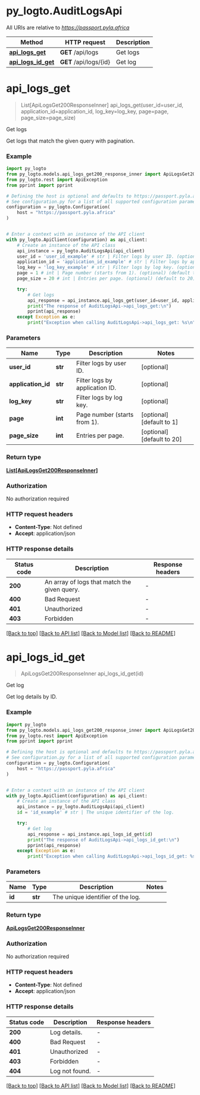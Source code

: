 # py_logto.AuditLogsApi

All URIs are relative to *https://passport.pyla.africa*

Method | HTTP request | Description
------------- | ------------- | -------------
[**api_logs_get**](AuditLogsApi.md#api_logs_get) | **GET** /api/logs | Get logs
[**api_logs_id_get**](AuditLogsApi.md#api_logs_id_get) | **GET** /api/logs/{id} | Get log


# **api_logs_get**
> List[ApiLogsGet200ResponseInner] api_logs_get(user_id=user_id, application_id=application_id, log_key=log_key, page=page, page_size=page_size)

Get logs

Get logs that match the given query with pagination.

### Example


```python
import py_logto
from py_logto.models.api_logs_get200_response_inner import ApiLogsGet200ResponseInner
from py_logto.rest import ApiException
from pprint import pprint

# Defining the host is optional and defaults to https://passport.pyla.africa
# See configuration.py for a list of all supported configuration parameters.
configuration = py_logto.Configuration(
    host = "https://passport.pyla.africa"
)


# Enter a context with an instance of the API client
with py_logto.ApiClient(configuration) as api_client:
    # Create an instance of the API class
    api_instance = py_logto.AuditLogsApi(api_client)
    user_id = 'user_id_example' # str | Filter logs by user ID. (optional)
    application_id = 'application_id_example' # str | Filter logs by application ID. (optional)
    log_key = 'log_key_example' # str | Filter logs by log key. (optional)
    page = 1 # int | Page number (starts from 1). (optional) (default to 1)
    page_size = 20 # int | Entries per page. (optional) (default to 20)

    try:
        # Get logs
        api_response = api_instance.api_logs_get(user_id=user_id, application_id=application_id, log_key=log_key, page=page, page_size=page_size)
        print("The response of AuditLogsApi->api_logs_get:\n")
        pprint(api_response)
    except Exception as e:
        print("Exception when calling AuditLogsApi->api_logs_get: %s\n" % e)
```



### Parameters


Name | Type | Description  | Notes
------------- | ------------- | ------------- | -------------
 **user_id** | **str**| Filter logs by user ID. | [optional] 
 **application_id** | **str**| Filter logs by application ID. | [optional] 
 **log_key** | **str**| Filter logs by log key. | [optional] 
 **page** | **int**| Page number (starts from 1). | [optional] [default to 1]
 **page_size** | **int**| Entries per page. | [optional] [default to 20]

### Return type

[**List[ApiLogsGet200ResponseInner]**](ApiLogsGet200ResponseInner.md)

### Authorization

No authorization required

### HTTP request headers

 - **Content-Type**: Not defined
 - **Accept**: application/json

### HTTP response details

| Status code | Description | Response headers |
|-------------|-------------|------------------|
**200** | An array of logs that match the given query. |  -  |
**400** | Bad Request |  -  |
**401** | Unauthorized |  -  |
**403** | Forbidden |  -  |

[[Back to top]](#) [[Back to API list]](../README.md#documentation-for-api-endpoints) [[Back to Model list]](../README.md#documentation-for-models) [[Back to README]](../README.md)

# **api_logs_id_get**
> ApiLogsGet200ResponseInner api_logs_id_get(id)

Get log

Get log details by ID.

### Example


```python
import py_logto
from py_logto.models.api_logs_get200_response_inner import ApiLogsGet200ResponseInner
from py_logto.rest import ApiException
from pprint import pprint

# Defining the host is optional and defaults to https://passport.pyla.africa
# See configuration.py for a list of all supported configuration parameters.
configuration = py_logto.Configuration(
    host = "https://passport.pyla.africa"
)


# Enter a context with an instance of the API client
with py_logto.ApiClient(configuration) as api_client:
    # Create an instance of the API class
    api_instance = py_logto.AuditLogsApi(api_client)
    id = 'id_example' # str | The unique identifier of the log.

    try:
        # Get log
        api_response = api_instance.api_logs_id_get(id)
        print("The response of AuditLogsApi->api_logs_id_get:\n")
        pprint(api_response)
    except Exception as e:
        print("Exception when calling AuditLogsApi->api_logs_id_get: %s\n" % e)
```



### Parameters


Name | Type | Description  | Notes
------------- | ------------- | ------------- | -------------
 **id** | **str**| The unique identifier of the log. | 

### Return type

[**ApiLogsGet200ResponseInner**](ApiLogsGet200ResponseInner.md)

### Authorization

No authorization required

### HTTP request headers

 - **Content-Type**: Not defined
 - **Accept**: application/json

### HTTP response details

| Status code | Description | Response headers |
|-------------|-------------|------------------|
**200** | Log details. |  -  |
**400** | Bad Request |  -  |
**401** | Unauthorized |  -  |
**403** | Forbidden |  -  |
**404** | Log not found. |  -  |

[[Back to top]](#) [[Back to API list]](../README.md#documentation-for-api-endpoints) [[Back to Model list]](../README.md#documentation-for-models) [[Back to README]](../README.md)

